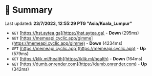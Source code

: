 # 📖 Summary
Last updated: **23/7/2023, 12:55:29 PTG "Asia/Kuala_Lumpur"**

- `GET` [https://hst.aytea.ga](https://hst.aytea.ga) - **Down** (295ms)
- `GET` [https://memeapi.cyclic.app/gimme](https://memeapi.cyclic.app/gimme) - **Down** (4234ms)
- `GET` [https://memeapi.cyclic.app](https://memeapi.cyclic.app) - **Up** (579ms)
- `GET` [https://klik.ml/health](https://klik.ml/health) - **Down** (164ms)
- `GET` [https://dumb.onrender.com](https://dumb.onrender.com) - **Up** (342ms)
